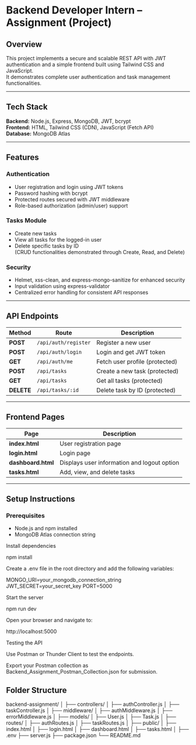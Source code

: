 # Backend Developer Intern – Assignment (Project)

## Overview

This project implements a secure and scalable REST API with JWT authentication and a simple frontend built using Tailwind CSS and JavaScript.  
It demonstrates complete user authentication and task management functionalities.

---

## Tech Stack

**Backend:** Node.js, Express, MongoDB, JWT, bcrypt  
**Frontend:** HTML, Tailwind CSS (CDN), JavaScript (Fetch API)  
**Database:** MongoDB Atlas

---

## Features

### Authentication

- User registration and login using JWT tokens
- Password hashing with bcrypt
- Protected routes secured with JWT middleware
- Role-based authorization (admin/user) support

### Tasks Module

- Create new tasks
- View all tasks for the logged-in user
- Delete specific tasks by ID  
  (CRUD functionalities demonstrated through Create, Read, and Delete)

### Security

- Helmet, xss-clean, and express-mongo-sanitize for enhanced security
- Input validation using express-validator
- Centralized error handling for consistent API responses

---

## API Endpoints

| Method     | Route                | Description                    |
| ---------- | -------------------- | ------------------------------ |
| **POST**   | `/api/auth/register` | Register a new user            |
| **POST**   | `/api/auth/login`    | Login and get JWT token        |
| **GET**    | `/api/auth/me`       | Fetch user profile (protected) |
| **POST**   | `/api/tasks`         | Create a new task (protected)  |
| **GET**    | `/api/tasks`         | Get all tasks (protected)      |
| **DELETE** | `/api/tasks/:id`     | Delete task by ID (protected)  |

---

## Frontend Pages

| Page               | Description                                 |
| ------------------ | ------------------------------------------- |
| **index.html**     | User registration page                      |
| **login.html**     | Login page                                  |
| **dashboard.html** | Displays user information and logout option |
| **tasks.html**     | Add, view, and delete tasks                 |

---

## Setup Instructions

### Prerequisites

- Node.js and npm installed
- MongoDB Atlas connection string

Install dependencies

npm install

Create a .env file in the root directory and add the following variables:

MONGO_URI=your_mongodb_connection_string
JWT_SECRET=your_secret_key
PORT=5000

Start the server

npm run dev

Open your browser and navigate to:

http://localhost:5000

Testing the API

Use Postman or Thunder Client to test the endpoints.

Export your Postman collection as Backend_Assignment_Postman_Collection.json for submission.

## Folder Structure

backend-assignment/
│
├── controllers/
│ ├── authController.js
│ ├── taskController.js
│
├── middleware/
│ ├── authMiddleware.js
│ ├── errorMiddleware.js
│
├── models/
│ ├── User.js
│ ├── Task.js
│
├── routes/
│ ├── authRoutes.js
│ ├── taskRoutes.js
│
├── public/
│ ├── index.html
│ ├── login.html
│ ├── dashboard.html
│ ├── tasks.html
│
├── .env
├── server.js
├── package.json
└── README.md
